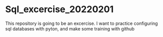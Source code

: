 # Sql_excercise_20220201
This repository is going to be an excercise. I want to practice configuring sql databases with pyton, and make some training with github
